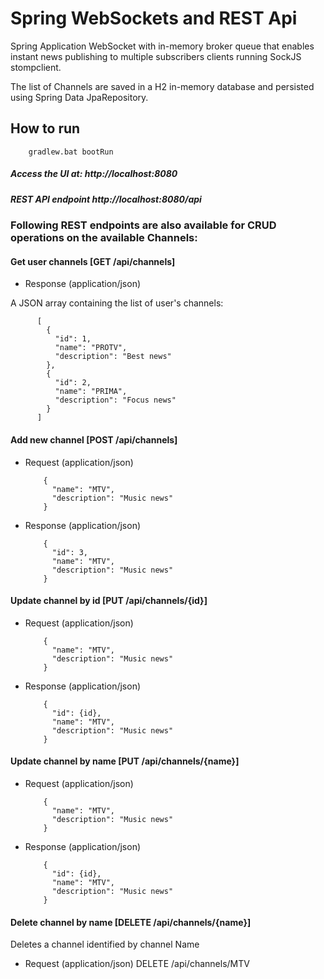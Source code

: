 # Spring WebSockets and REST Api

Spring Application WebSocket with in-memory broker queue that enables instant news publishing to multiple subscribers clients running SockJS stompclient.

The list of Channels are saved in a H2 in-memory database and persisted using Spring Data JpaRepository.

## How to run

        gradlew.bat bootRun
        
        
  ##### Access the UI at: http://localhost:8080
        
  ##### REST API endpoint http://localhost:8080/api
        
        
### Following REST endpoints are also available for CRUD operations on the available Channels:

#### Get user channels [GET /api/channels]

+ Response (application/json)

 A JSON array containing the list of user's channels:
        
          [
            {
              "id": 1,
              "name": "PROTV",
              "description": "Best news"
            },
            {
              "id": 2,
              "name": "PRIMA",
              "description": "Focus news"
            }
          ]
        
#### Add new channel [POST /api/channels]
                   
+ Request (application/json)
    
          {
            "name": "MTV",
            "description": "Music news"
          }
                           
+ Response (application/json)
    
          {
            "id": 3,
            "name": "MTV",
            "description": "Music news"
          }
                
#### Update channel by id [PUT /api/channels/{id}]
                   
+ Request (application/json)
    
          {
            "name": "MTV",
            "description": "Music news"
          }
                           
+ Response (application/json)
    
          {
            "id": {id},
            "name": "MTV",
            "description": "Music news"
          }      
                    
#### Update channel by name [PUT /api/channels/{name}]
                   
+ Request (application/json)
    
          {
            "name": "MTV",
            "description": "Music news"
          }
                           
+ Response (application/json)
    
          {
            "id": {id},
            "name": "MTV",
            "description": "Music news"
          }
                        
#### Delete channel by name [DELETE /api/channels/{name}]
Deletes a channel identified by channel Name
                                           
+ Request (application/json) DELETE /api/channels/MTV
            
